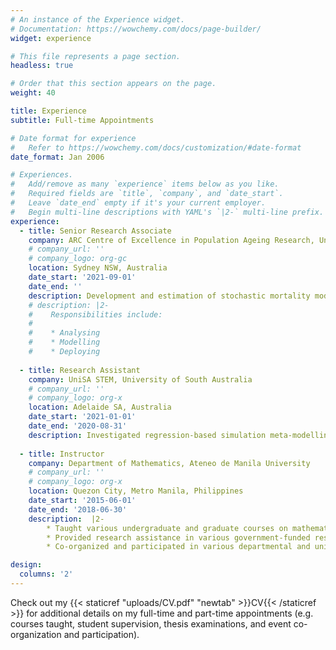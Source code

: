 ```yaml
---
# An instance of the Experience widget.
# Documentation: https://wowchemy.com/docs/page-builder/
widget: experience

# This file represents a page section.
headless: true

# Order that this section appears on the page.
weight: 40

title: Experience
subtitle: Full-time Appointments

# Date format for experience
#   Refer to https://wowchemy.com/docs/customization/#date-format
date_format: Jan 2006

# Experiences.
#   Add/remove as many `experience` items below as you like.
#   Required fields are `title`, `company`, and `date_start`.
#   Leave `date_end` empty if it's your current employer.
#   Begin multi-line descriptions with YAML's `|2-` multi-line prefix.
experience:
  - title: Senior Research Associate
    company: ARC Centre of Excellence in Population Ageing Research, University of New South Wales (UNSW) Sydney
    # company_url: ''
    # company_logo: org-gc
    location: Sydney NSW, Australia
    date_start: '2021-09-01'
    date_end: ''
    description: Development and estimation of stochastic mortality models towards actuarial applications and insurance product design
    # description: |2-
    #    Responsibilities include:
    #    
    #    * Analysing
    #    * Modelling
    #    * Deploying
        
  - title: Research Assistant
    company: UniSA STEM, University of South Australia
    # company_url: ''
    # company_logo: org-x
    location: Adelaide SA, Australia
    date_start: '2021-01-01'
    date_end: '2020-08-31'
    description: Investigated regression-based simulation meta-modelling in the presence of correlation and heterogeneity
    
  - title: Instructor
    company: Department of Mathematics, Ateneo de Manila University
    # company_url: ''
    # company_logo: org-x
    location: Quezon City, Metro Manila, Philippines
    date_start: '2015-06-01'
    date_end: '2018-06-30'
    description:  |2-
        * Taught various undergraduate and graduate courses on mathematics and financial mathematics
        * Provided research assistance in various government-funded research projects on developing technology for mathematics instruction and impact assessment of school-based feeding programs
        * Co-organized and participated in various departmental and university activities

design:
  columns: '2'
---
```


Check out my {{< staticref "uploads/CV.pdf" "newtab" >}}CV{{< /staticref >}} for additional details on my full-time and part-time appointments (e.g. courses taught, student supervision, thesis examinations, and event co-organization and participation).
